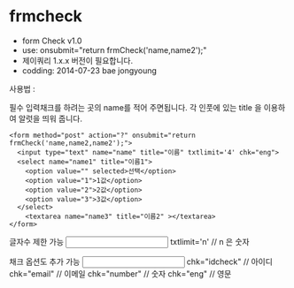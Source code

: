 frmcheck
========

 * form Check v1.0
 * use: onsubmit="return frmCheck('name,name2');"
 * 제이쿼리 1.x.x 버전이 필요합니다.
 * codding: 2014-07-23 bae jongyoung


사용법 :

필수 입력채크를 하려는 곳의 name를 적어 주면됩니다.
각 인풋에 있는 title 을 이용하여 알럿을 띄워 줍니다.
    
    <form method="post" action="?" onsubmit="return frmCheck('name,name2,name2');">
      <input type="text" name="name" title="이름" txtlimit='4' chk="eng">
      <select name="name1" title="이름1">
      	<option value="" selected>선택</option>
      	<option value="1">1값</option>
      	<option value="2">2값</option>
      	<option value="3">3값</option>
      </select>
    	<textarea name="name3" title="이름2" ></textarea>
    </form>


글자수 제한 가능
<input type="text" name="name" title="이름" txtlimit='4' chk="eng">
  txtlimit='n'  // n 은 숫자


채크 옵션도 추가 가능
<input type="text" name="name" title="이름" txtlimit='4' chk="eng">
    chk="idcheck"  // 아이디
    chk="email"    // 이메일
    chk="number"   // 숫자
    chk="eng"      // 영문
